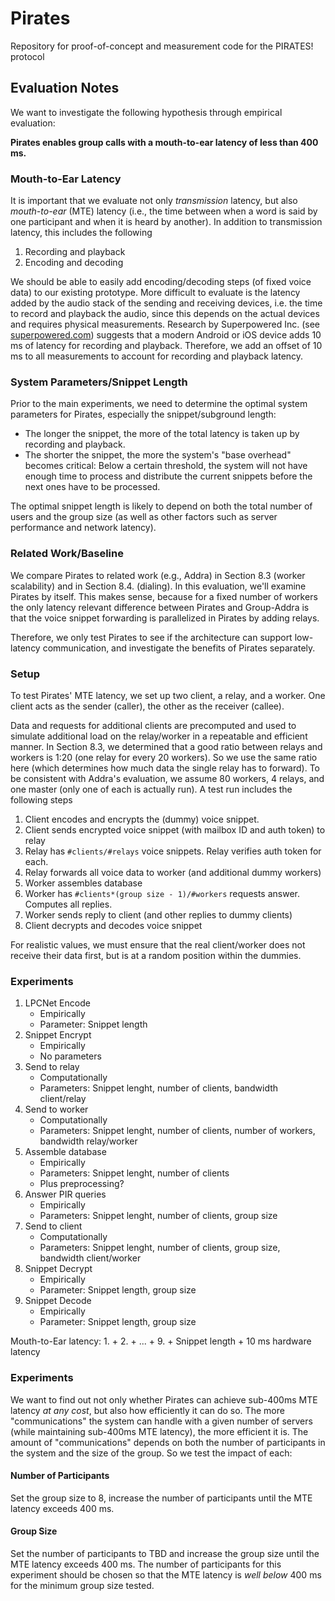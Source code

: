 # Pirates

Repository for proof-of-concept and measurement code for the PIRATES! protocol

## Evaluation Notes

We want to investigate the following hypothesis through empirical evaluation:

**Pirates enables group calls with a mouth-to-ear latency of less than 400 ms.**

### Mouth-to-Ear Latency

It is important that we evaluate not only *transmission* latency, but also *mouth-to-ear* (MTE) latency (i.e., the time between when a word is said by one participant and when it is heard by another).
In addition to transmission latency, this includes the following

1. Recording and playback
2. Encoding and decoding

We should be able to easily add encoding/decoding steps (of fixed voice data) to our existing prototype.
More difficult to evaluate is the latency added by the audio stack of the sending and receiving devices, i.e. the time to record and playback the audio, since this depends on the actual devices and requires physical measurements.
Research by Superpowered Inc. (see [superpowered.com](https://superpowered.com/superpowered-android-media-server)) suggests that a modern Android or iOS device adds 10 ms of latency for recording and playback.
Therefore, we add an offset of 10 ms to all measurements to account for recording and playback latency.

### System Parameters/Snippet Length

Prior to the main experiments, we need to determine the optimal system parameters for Pirates, especially the snippet/subground length:

- The longer the snippet, the more of the total latency is taken up by recording and playback.
- The shorter the snippet, the more the system's "base overhead" becomes critical:
        Below a certain threshold, the system will not have enough time to process and distribute the current snippets before the next ones have to be processed.

The optimal snippet length is likely to depend on both the total number of users and the group size (as well as other factors such as server performance and network latency). 

### Related Work/Baseline

We compare Pirates to related work (e.g., Addra) in Section 8.3 (worker scalability) and in Section 8.4. (dialing).
In this evaluation, we'll examine Pirates by itself.
This makes sense, because for a fixed number of workers the only latency relevant difference between Pirates and Group-Addra is that the voice snippet forwarding is parallelized in Pirates by adding relays.

Therefore, we only test Pirates to see if the architecture can support low-latency communication, and investigate the benefits of Pirates separately.

### Setup 

To test Pirates' MTE latency, we set up two client, a relay, and a worker.
One client acts as the sender (caller), the other as the receiver (callee).

Data and requests for additional clients are precomputed and used to simulate additional load on the relay/worker in a repeatable and efficient manner.
In Section 8.3, we determined that a good ratio between relays and workers is 1:20 (one relay for every 20 workers).
So we use the same ratio here (which determines how much data the single relay has to forward).
To be consistent with Addra's evaluation, we assume 80 workers, 4 relays, and one master (only one of each is actually run).
A test run includes the following steps

1. Client encodes and encrypts the (dummy) voice snippet.
2. Client sends encrypted voice snippet (with mailbox ID and auth token) to relay
3. Relay has `#clients/#relays` voice snippets.
    Relay verifies auth token for each.
4. Relay forwards all voice data to worker (and additional dummy workers)
5. Worker assembles database
6. Worker has `#clients*(group size - 1)/#workers` requests answer.
    Computes all replies.
7. Worker sends reply to client (and other replies to dummy clients)
8. Client decrypts and decodes voice snippet

For realistic values, we must ensure that the real client/worker does not receive their data first, but is at a random position within the dummies.

### Experiments 

1. LPCNet Encode
    - Empirically
    - Parameter: Snippet length
2. Snippet Encrypt
    - Empirically
    - No parameters
3. Send to relay
    - Computationally
    - Parameters: Snippet lenght, number of clients, bandwidth client/relay
4. Send to worker
    - Computationally
    - Parameters: Snippet lenght, number of clients, number of workers, bandwidth relay/worker
5. Assemble database
    - Empirically
    - Parameters: Snippet lenght, number of clients
    - Plus preprocessing?
6. Answer PIR queries
    - Empirically
    - Parameters: Snippet lenght, number of clients, group size
7. Send to client
    - Computationally
    - Parameters: Snippet lenght, number of clients, group size, bandwidth client/worker
8. Snippet Decrypt
    - Empirically
    - Parameter: Snippet length, group size
9. Snippet Decode
    - Empirically
    - Parameter: Snippet length, group size

Mouth-to-Ear latency: 1. + 2. + ... + 9. + Snippet length + 10 ms hardware latency

### Experiments

We want to find out not only whether Pirates can achieve sub-400ms MTE latency *at any cost*, but also how efficiently it can do so.
The more "communications" the system can handle with a given number of servers (while maintaining sub-400ms MTE latency), the more efficient it is. 
The amount of "communications" depends on both the number of participants in the system and the size of the group.
So we test the impact of each:

#### Number of Participants

Set the group size to 8, increase the number of participants until the MTE latency exceeds 400 ms.

#### Group Size

Set the number of participants to TBD and increase the group size until the MTE latency exceeds 400 ms.
The number of participants for this experiment should be chosen so that the MTE latency is *well below* 400 ms for the minimum group size tested.
